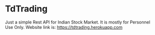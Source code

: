 # TdTrading
Just a simple Rest API for Indian Stock Market. It is mostly for Personnel Use Only.
Website link is: https://tdtrading.herokuapp.com
